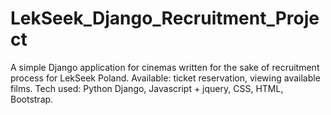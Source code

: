 # LekSeek_Django_Recruitment_Project
A simple Django application for cinemas written for the sake of recruitment process for LekSeek Poland.
Available: ticket reservation, viewing available films.
Tech used: Python Django, Javascript + jquery, CSS, HTML, Bootstrap.
